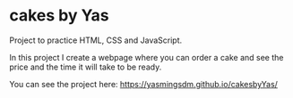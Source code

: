 # cakes by Yas

Project to practice HTML, CSS and JavaScript.

In this project I create a webpage where you can order a cake and see the price and the time it will take to be ready.

You can see the project here:
https://yasmingsdm.github.io/cakesbyYas/
